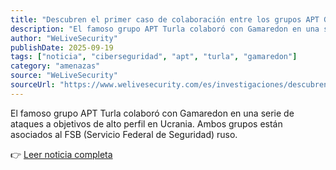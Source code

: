 ```yaml
---
title: "Descubren el primer caso de colaboración entre los grupos APT Gamaredon y Turla"
description: "El famoso grupo APT Turla colaboró con Gamaredon en una serie de ataques a objetivos de alto perfil en Ucrania. Ambos grupos están asociados al FSB (Servicio Federal de Seguridad) ruso."
author: "WeLiveSecurity"
publishDate: 2025-09-19
tags: ["noticia", "ciberseguridad", "apt", "turla", "gamaredon"]
category: "amenazas"
source: "WeLiveSecurity"
sourceUrl: "https://www.welivesecurity.com/es/investigaciones/descubren-primer-caso-colaboracion-apt-gamaredon-turla/"
---
```


El famoso grupo APT Turla colaboró con Gamaredon en una serie de ataques a objetivos de alto perfil en Ucrania. Ambos grupos están asociados al FSB (Servicio Federal de Seguridad) ruso.

👉 [Leer noticia completa](https://www.welivesecurity.com/es/investigaciones/descubren-primer-caso-colaboracion-apt-gamaredon-turla/)
